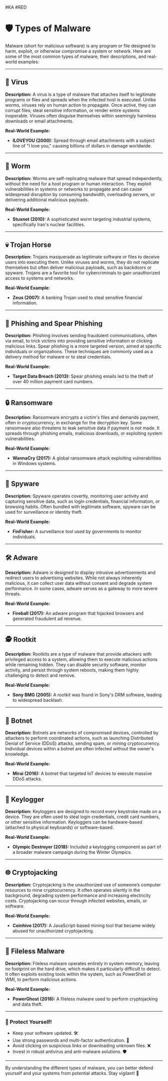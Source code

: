 #KA #RED 
# 🛡️ Types of Malware

Malware (short for malicious software) is any program or file designed to harm, exploit, or otherwise compromise a system or network. Here are some of the most common types of malware, their descriptions, and real-world examples:

---

## 🐛 Virus

**Description:** A virus is a type of malware that attaches itself to legitimate programs or files and spreads when the infected host is executed. Unlike worms, viruses rely on human action to propagate. Once active, they can corrupt files, steal sensitive information, or render entire systems inoperable. Viruses often disguise themselves within seemingly harmless downloads or email attachments.

**Real-World Example:**
- **ILOVEYOU (2000):** Spread through email attachments with a subject line of "I love you," causing billions of dollars in damage worldwide.

---

## 🤖 Worm

**Description:** Worms are self-replicating malware that spread independently, without the need for a host program or human interaction. They exploit vulnerabilities in systems or networks to propagate and can cause widespread disruption by consuming bandwidth, overloading servers, or delivering additional malicious payloads.

**Real-World Example:**
- **Stuxnet (2010):** A sophisticated worm targeting industrial systems, specifically Iran's nuclear facilities.

---

## 💀 Trojan Horse

**Description:** Trojans masquerade as legitimate software or files to deceive users into executing them. Unlike viruses and worms, they do not replicate themselves but often deliver malicious payloads, such as backdoors or spyware. Trojans are a favorite tool for cybercriminals to gain unauthorized access to systems and networks.

**Real-World Example:**
- **Zeus (2007):** A banking Trojan used to steal sensitive financial information.

---

## 🎣 Phishing and Spear Phishing

**Description:** Phishing involves sending fraudulent communications, often via email, to trick victims into providing sensitive information or clicking malicious links. Spear phishing is a more targeted version, aimed at specific individuals or organizations. These techniques are commonly used as a delivery method for malware or to steal credentials.

**Real-World Example:**
- **Target Data Breach (2013):** Spear phishing emails led to the theft of over 40 million payment card numbers.

---

## 🔒 Ransomware

**Description:** Ransomware encrypts a victim's files and demands payment, often in cryptocurrency, in exchange for the decryption key. Some ransomware also threatens to leak sensitive data if payment is not made. It spreads through phishing emails, malicious downloads, or exploiting system vulnerabilities.

**Real-World Example:**
- **WannaCry (2017):** A global ransomware attack exploiting vulnerabilities in Windows systems.

---

## 🦠 Spyware

**Description:** Spyware operates covertly, monitoring user activity and capturing sensitive data, such as login credentials, financial information, or browsing habits. Often bundled with legitimate software, spyware can be used for surveillance or identity theft.

**Real-World Example:**
- **FinFisher:** A surveillance tool used by governments to monitor individuals.

---

## 🛠️ Adware

**Description:** Adware is designed to display intrusive advertisements and redirect users to advertising websites. While not always inherently malicious, it can collect user data without consent and degrade system performance. In some cases, adware serves as a gateway to more severe threats.

**Real-World Example:**
- **Fireball (2017):** An adware program that hijacked browsers and generated fraudulent ad revenue.

---

## 🕵️ Rootkit

**Description:** Rootkits are a type of malware that provide attackers with privileged access to a system, allowing them to execute malicious actions while remaining hidden. They can disable security software, monitor activity, and persist through system reboots, making them highly challenging to detect and remove.

**Real-World Example:**
- **Sony BMG (2005):** A rootkit was found in Sony's DRM software, leading to widespread backlash.

---

## 🧟 Botnet

**Description:** Botnets are networks of compromised devices, controlled by attackers to perform coordinated actions, such as launching Distributed Denial of Service (DDoS) attacks, sending spam, or mining cryptocurrency. Individual devices within a botnet are often infected without the owner's knowledge.

**Real-World Example:**
- **Mirai (2016):** A botnet that targeted IoT devices to execute massive DDoS attacks.

---

## 🎯 Keylogger

**Description:** Keyloggers are designed to record every keystroke made on a device. They are often used to steal login credentials, credit card numbers, or other sensitive information. Keyloggers can be hardware-based (attached to physical keyboards) or software-based.

**Real-World Example:**
- **Olympic Destroyer (2018):** Included a keylogging component as part of a broader malware campaign during the Winter Olympics.

---

## 🌐 Cryptojacking

**Description:** Cryptojacking is the unauthorized use of someone’s computer resources to mine cryptocurrency. It often operates silently in the background, degrading system performance and increasing electricity costs. Cryptojacking can occur through infected websites, emails, or software.

**Real-World Example:**
- **Coinhive (2017):** A JavaScript-based mining tool that became widely abused for unauthorized cryptojacking.

---

## 📁 Fileless Malware

**Description:** Fileless malware operates entirely in system memory, leaving no footprint on the hard drive, which makes it particularly difficult to detect. It often exploits existing tools within the system, such as PowerShell or WMI, to perform malicious actions.

**Real-World Example:**
- **PowerGhost (2018):** A fileless malware used to perform cryptojacking and data theft.

---

### 🚨 Protect Yourself!

- Keep your software updated. 🛠️
- Use strong passwords and multi-factor authentication. 🔐
- Avoid clicking on suspicious links or downloading unknown files. ❌
- Invest in robust antivirus and anti-malware solutions. 🛡️

---

By understanding the different types of malware, you can better defend yourself and your systems from potential attacks. Stay vigilant! 🚀

